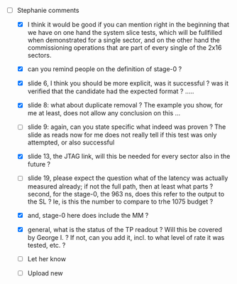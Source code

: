 - [ ] Stephanie comments
  - [x] I think it would be good if you can mention right in the beginning that we have on one hand the system slice tests, which will be fullfilled when demonstrated for a single sector, and on the other hand the commissioning operations that are part of every single of the 2x16 sectors.
  - [x] can you remind people on the definition of stage-0 ?
  - [x] slide 6, I think you should be more explicit, was it successful ? was it verified that the candidate had the expected format ? .....
  - [x] slide 8: what about duplicate removal ? The example you show, for me at least, does not allow any conclusion on this ...
  - [ ] slide 9: again, can you state specific what indeed was proven ? The slide as reads now for me does not really tell if this test was only attempted, or also successful
  - [x] slide 13, the JTAG link, will this be needed for every sector also in the future ?
  - [ ] slide 19, please expect the question what of the latency was actually measured already; if not the full path, then at least what parts ?  second, for the stage-0, the 963 ns, does this refer to the output to the SL ? Ie, is this the number to compare to trhe 1075 budget ?
  - [x] and, stage-0 here does include the MM ?
  - [x] general, what is the status of the TP readout ? Will this be covered by George I. ? If not, can you add it, incl. to what level of rate it was tested, etc. ?
  - [ ] Let her know
  - [ ] Upload new
  

